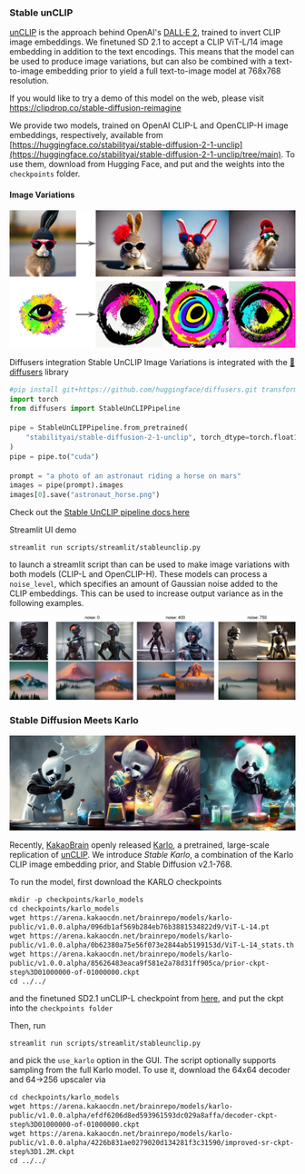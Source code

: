 ### Stable unCLIP

[unCLIP](https://openai.com/dall-e-2/) is the approach behind OpenAI's [DALL·E 2](https://openai.com/dall-e-2/), 
trained to invert CLIP image embeddings. 
We finetuned SD 2.1 to accept a CLIP ViT-L/14 image embedding in addition to the text encodings.
This means that the model can be used to produce image variations, but can also be combined with a text-to-image 
embedding prior to yield a full text-to-image model at 768x768 resolution. 

If you would like to try a demo of this model on the web, please visit https://clipdrop.co/stable-diffusion-reimagine

We provide two models, trained on OpenAI CLIP-L and OpenCLIP-H image embeddings, respectively, 
available from [https://huggingface.co/stabilityai/stable-diffusion-2-1-unclip](https://huggingface.co/stabilityai/stable-diffusion-2-1-unclip/tree/main).
To use them, download from Hugging Face, and put and the weights into the `checkpoints` folder.

#### Image Variations
![image-variations-l-1](../assets/stable-samples/stable-unclip/unclip-variations.png)

Diffusers integration 
Stable UnCLIP Image Variations is integrated with the [🧨 diffusers](https://github.com/huggingface/diffusers) library
```python
#pip install git+https://github.com/huggingface/diffusers.git transformers accelerate
import torch
from diffusers import StableUnCLIPPipeline

pipe = StableUnCLIPPipeline.from_pretrained(
    "stabilityai/stable-diffusion-2-1-unclip", torch_dtype=torch.float16
)
pipe = pipe.to("cuda")

prompt = "a photo of an astronaut riding a horse on mars"
images = pipe(prompt).images
images[0].save("astronaut_horse.png")
```
Check out the [Stable UnCLIP pipeline docs here](https://huggingface.co/docs/diffusers/api/pipelines/stable_unclip)

Streamlit UI demo

```
streamlit run scripts/streamlit/stableunclip.py
```
to launch a streamlit script than can be used to make image variations with both models (CLIP-L and OpenCLIP-H).
These models can process a `noise_level`, which specifies an amount of Gaussian noise added to the CLIP embeddings. 
This can be used to increase output variance as in the following examples.

![image-variations-noise](../assets/stable-samples/stable-unclip/unclip-variations_noise.png)


### Stable Diffusion Meets Karlo
![panda](../assets/stable-samples/stable-unclip/panda.jpg) 

Recently, [KakaoBrain](https://kakaobrain.com/) openly released [Karlo](https://github.com/kakaobrain/karlo), a pretrained, large-scale replication of [unCLIP](https://arxiv.org/abs/2204.06125).
We introduce _Stable Karlo_, a combination of the Karlo CLIP image embedding prior, and Stable Diffusion v2.1-768.

To run the model, first download the KARLO checkpoints
```shell
mkdir -p checkpoints/karlo_models
cd checkpoints/karlo_models
wget https://arena.kakaocdn.net/brainrepo/models/karlo-public/v1.0.0.alpha/096db1af569b284eb76b3881534822d9/ViT-L-14.pt
wget https://arena.kakaocdn.net/brainrepo/models/karlo-public/v1.0.0.alpha/0b62380a75e56f073e2844ab5199153d/ViT-L-14_stats.th
wget https://arena.kakaocdn.net/brainrepo/models/karlo-public/v1.0.0.alpha/85626483eaca9f581e2a78d31ff905ca/prior-ckpt-step%3D01000000-of-01000000.ckpt
cd ../../
```
and the finetuned SD2.1 unCLIP-L checkpoint from [here](https://huggingface.co/stabilityai/stable-diffusion-2-1-unclip/blob/main/sd21-unclip-l.ckpt), and put the ckpt into the `checkpoints folder` 

Then, run

```
streamlit run scripts/streamlit/stableunclip.py
```
and pick the `use_karlo` option in the GUI.
The script optionally supports sampling from the full Karlo model. To use it, download the 64x64 decoder and 64->256 upscaler 
via 
```shell
cd checkpoints/karlo_models
wget https://arena.kakaocdn.net/brainrepo/models/karlo-public/v1.0.0.alpha/efdf6206d8ed593961593dc029a8affa/decoder-ckpt-step%3D01000000-of-01000000.ckpt
wget https://arena.kakaocdn.net/brainrepo/models/karlo-public/v1.0.0.alpha/4226b831ae0279020d134281f3c31590/improved-sr-ckpt-step%3D1.2M.ckpt
cd ../../
```
